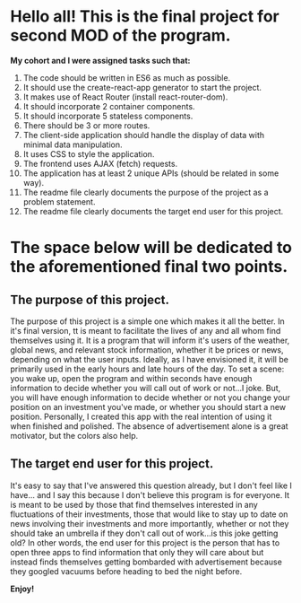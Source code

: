 # Hello all! This is the final project for second MOD of the program. 

**My cohort and I were assigned tasks such that:**

1. The code should be written in ES6 as much as possible.
2. It should use the create-react-app generator to start the project. 
3. It makes use of React Router (install react-router-dom).
4. It should incorporate 2 container components.
5. It should incorporate 5 stateless components.
6. There should be 3 or more routes.
7. The client-side application should handle the display of data with minimal data manipulation.
8. It uses CSS to style the application.
9. The frontend uses AJAX (fetch) requests.
10. The application has at least 2 unique APIs (should be related in some way).
11. The readme file clearly documents the purpose of the project as a problem statement.
12. The readme file clearly documents the target end user for this project.

# The space below will be dedicated to the aforementioned final two points.  

## The purpose of this project.

The purpose of this project is a simple one which makes it all the better. In it's final version, tt is meant to facilitate the lives of any and all whom find themselves using it. It is a program that will inform it's users of the weather, global news, and relevant stock information, whether it be prices or news, depending on what the user inputs. Ideally, as I have envisioned it, it will be primarily used in the early hours and late hours of the day. To set a scene: you wake up, open the program and within seconds have enough information to decide whether you will call out of work or not...I joke. But, you will have enough information to decide whether or not you change your position on an investment you've made, or whether you should start a new position. Personally, I created this app with the real intention of using it when finished and polished. The absence of advertisement alone is a great motivator, but the colors also help. 

## The target end user for this project. 

It's easy to say that I've answered this question already, but I don't feel like I have... and I say this because I don't believe this program is for everyone. It is meant to be used by those that find themselves interested in any fluctuations of their investments, those that would like to stay up to date on news involving their investments and more importantly, whether or not they should take an umbrella if they don't call out of work...is this joke getting old? In other words, the end user for this project is the person that has to open three apps to find information that only they will care about but instead finds themselves getting bombarded with advertisement because they googled vacuums before heading to bed the night before. 

**Enjoy!**